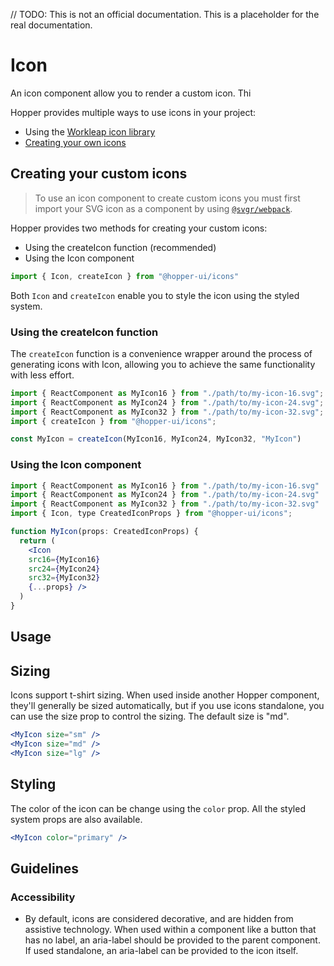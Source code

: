// TODO: This is not an official documentation. This is a placeholder for the real documentation.

# Icon

An icon component allow you to render a custom icon. Thi

Hopper provides multiple ways to use icons in your project:
- Using the [Workleap icon library](https://hopper.workleap.design/icons)
- [Creating your own icons](#creating-your-custom-icons)

## Creating your custom icons

> To use an icon component to create custom icons you must first import your SVG icon as a component by using [`@svgr/webpack`](https://react-svgr.com/docs/getting-started/).

Hopper provides two methods for creating your custom icons:
- Using the createIcon function (recommended)
- Using the Icon component

```jsx
import { Icon, createIcon } from "@hopper-ui/icons"
```

Both `Icon` and `createIcon` enable you to style the icon using the styled system.

### Using the createIcon function

The `createIcon` function is a convenience wrapper around the process of generating icons with Icon, allowing you to achieve the same functionality with less effort.

```jsx
import { ReactComponent as MyIcon16 } from "./path/to/my-icon-16.svg";
import { ReactComponent as MyIcon24 } from "./path/to/my-icon-24.svg";
import { ReactComponent as MyIcon32 } from "./path/to/my-icon-32.svg";
import { createIcon } from "@hopper-ui/icons";

const MyIcon = createIcon(MyIcon16, MyIcon24, MyIcon32, "MyIcon")
```

### Using the Icon component

```jsx
import { ReactComponent as MyIcon16 } from "./path/to/my-icon-16.svg"
import { ReactComponent as MyIcon24 } from "./path/to/my-icon-24.svg"
import { ReactComponent as MyIcon32 } from "./path/to/my-icon-32.svg"
import { Icon, type CreatedIconProps } from "@hopper-ui/icons";

function MyIcon(props: CreatedIconProps) {
  return (
    <Icon
    src16={MyIcon16}
    src24={MyIcon24}
    src32={MyIcon32}
    {...props} />
  )
}
```

## Usage

## Sizing

Icons support t-shirt sizing. When used inside another Hopper component, they'll generally be sized automatically, but if you use icons standalone, you can use the size prop to control the sizing. The default size is "md".

```jsx
<MyIcon size="sm" />
<MyIcon size="md" />
<MyIcon size="lg" />
```

## Styling

The color of the icon can be change using the `color` prop.
All the styled system props are also available.

```jsx
<MyIcon color="primary" />
```

## Guidelines

### Accessibility

- By default, icons are considered decorative, and are hidden from assistive technology. When used within a component like a button that has no label, an aria-label should be provided to the parent component. If used standalone, an aria-label can be provided to the icon itself.

